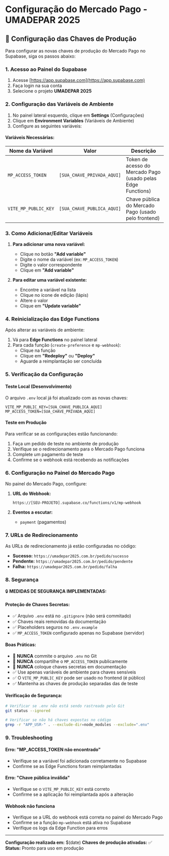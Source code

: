 # Configuração do Mercado Pago - UMADEPAR 2025

## 🔑 Configuração das Chaves de Produção

Para configurar as novas chaves de produção do Mercado Pago no Supabase, siga os passos abaixo:

### 1. Acesso ao Painel do Supabase

1. Acesse [https://app.supabase.com](https://app.supabase.com)
2. Faça login na sua conta
3. Selecione o projeto **UMADEPAR 2025**

### 2. Configuração das Variáveis de Ambiente

1. No painel lateral esquerdo, clique em **Settings** (Configurações)
2. Clique em **Environment Variables** (Variáveis de Ambiente)
3. Configure as seguintes variáveis:

#### Variáveis Necessárias:

| Nome da Variável | Valor | Descrição |
|------------------|-------|----------|
| `MP_ACCESS_TOKEN` | `[SUA_CHAVE_PRIVADA_AQUI]` | Token de acesso do Mercado Pago (usado pelas Edge Functions) |
| `VITE_MP_PUBLIC_KEY` | `[SUA_CHAVE_PUBLICA_AQUI]` | Chave pública do Mercado Pago (usado pelo frontend) |

### 3. Como Adicionar/Editar Variáveis

1. **Para adicionar uma nova variável:**
   - Clique no botão **"Add variable"**
   - Digite o nome da variável (ex: `MP_ACCESS_TOKEN`)
   - Digite o valor correspondente
   - Clique em **"Add variable"**

2. **Para editar uma variável existente:**
   - Encontre a variável na lista
   - Clique no ícone de edição (lápis)
   - Altere o valor
   - Clique em **"Update variable"**

### 4. Reinicialização das Edge Functions

Após alterar as variáveis de ambiente:

1. Vá para **Edge Functions** no painel lateral
2. Para cada função (`create-preference` e `mp-webhook`):
   - Clique na função
   - Clique em **"Redeploy"** ou **"Deploy"**
   - Aguarde a reimplantação ser concluída

### 5. Verificação da Configuração

#### Teste Local (Desenvolvimento)
O arquivo `.env` local já foi atualizado com as novas chaves:

```env
VITE_MP_PUBLIC_KEY=[SUA_CHAVE_PUBLICA_AQUI]
MP_ACCESS_TOKEN=[SUA_CHAVE_PRIVADA_AQUI]
```

#### Teste em Produção
Para verificar se as configurações estão funcionando:

1. Faça um pedido de teste no ambiente de produção
2. Verifique se o redirecionamento para o Mercado Pago funciona
3. Complete um pagamento de teste
4. Confirme se o webhook está recebendo as notificações

### 6. Configuração no Painel do Mercado Pago

No painel do Mercado Pago, configure:

1. **URL do Webhook:**
   ```
   https://[SEU-PROJETO].supabase.co/functions/v1/mp-webhook
   ```

2. **Eventos a escutar:**
   - `payment` (pagamentos)

### 7. URLs de Redirecionamento

As URLs de redirecionamento já estão configuradas no código:

- **Sucesso:** `https://umadepar2025.com.br/pedido/sucesso`
- **Pendente:** `https://umadepar2025.com.br/pedido/pendente`
- **Falha:** `https://umadepar2025.com.br/pedido/falha`

### 8. Segurança

🔒 **MEDIDAS DE SEGURANÇA IMPLEMENTADAS:**

#### Proteção de Chaves Secretas:
- ✅ Arquivo `.env` está no `.gitignore` (não será commitado)
- ✅ Chaves reais removidas da documentação
- ✅ Placeholders seguros no `.env.example`
- ✅ `MP_ACCESS_TOKEN` configurado apenas no Supabase (servidor)

#### Boas Práticas:
- 🚫 **NUNCA** commite o arquivo `.env` no Git
- 🚫 **NUNCA** compartilhe o `MP_ACCESS_TOKEN` publicamente
- 🚫 **NUNCA** coloque chaves secretas em documentação
- ✅ Use apenas variáveis de ambiente para chaves sensíveis
- ✅ O `VITE_MP_PUBLIC_KEY` pode ser usado no frontend (é público)
- ✅ Mantenha as chaves de produção separadas das de teste

#### Verificação de Segurança:
```bash
# Verificar se .env não está sendo rastreado pelo Git
git status --ignored

# Verificar se não há chaves expostas no código
grep -r "APP_USR-" . --exclude-dir=node_modules --exclude=".env"
```

### 9. Troubleshooting

#### Erro: "MP_ACCESS_TOKEN não encontrado"
- Verifique se a variável foi adicionada corretamente no Supabase
- Confirme se as Edge Functions foram reimplantadas

#### Erro: "Chave pública inválida"
- Verifique se o `VITE_MP_PUBLIC_KEY` está correto
- Confirme se a aplicação foi reimplantada após a alteração

#### Webhook não funciona
- Verifique se a URL do webhook está correta no painel do Mercado Pago
- Confirme se a função `mp-webhook` está ativa no Supabase
- Verifique os logs da Edge Function para erros

---

**Configuração realizada em:** $(date)
**Chaves de produção ativadas:** ✅
**Status:** Pronto para uso em produção